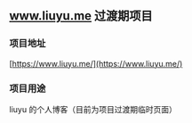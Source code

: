 ## www.liuyu.me 过渡期项目

### 项目地址
[https://www.liuyu.me/](https://www.liuyu.me/)


### 项目用途

liuyu 的个人博客（目前为项目过渡期临时页面）
